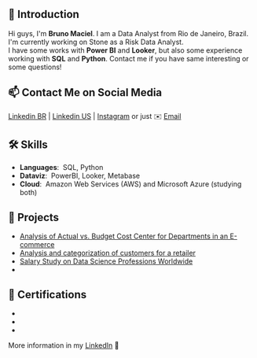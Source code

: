 ## 👋 Introduction
Hi guys, I'm **Bruno Maciel**. I am a Data Analyst from Rio de Janeiro, Brazil. I'm currently working on Stone as a Risk Data Analyst.  
I have some works with **Power BI** and **Looker**, but also some experience working with **SQL** and **Python**.
Contact me if you have same interesting or some questions!

## 📫 Contact Me on Social Media

[Linkedin BR][-1] | [Linkedin US][0] | [Instagram][1] or just ✉️ [Email](mailto:macielribeiro.bruno@gmail.com)

## 🛠️ Skills 
- **Languages**:&nbsp; SQL, Python
- **Dataviz**:&nbsp; PowerBI, Looker, Metabase
- **Cloud**:&nbsp; Amazon Web Services (AWS) and Microsoft Azure (studying both)

## 🐾 Projects 
- [Analysis of Actual vs. Budget Cost Center for Departments in an E-commerce](https://app.powerbi.com/view?r=eyJrIjoiYTVkZmQyMzItNDI2YS00MGNlLTk1OWUtZGFkMjU4YTE0ZWYzIiwidCI6Ijc3YjdkYTEzLTdiNTgtNGRkMi05MTI4LWEyNzhhMjc4MWRhMCJ9)
- [Analysis and categorization of customers for a retailer](https://app.powerbi.com/view?r=eyJrIjoiODkwMDU4ZGEtYTRhYi00MTE3LWE4MzktYTk0OGJhZDQ5ZDRiIiwidCI6Ijc3YjdkYTEzLTdiNTgtNGRkMi05MTI4LWEyNzhhMjc4MWRhMCJ9)
- [Salary Study on Data Science Professions Worldwide](https://app.powerbi.com/view?r=eyJrIjoiZDYwYjJhNWEtOWVmOC00MThmLTlhYmMtYzU1ZmJkODg0MzIyIiwidCI6Ijc3YjdkYTEzLTdiNTgtNGRkMi05MTI4LWEyNzhhMjc4MWRhMCJ9)
- 

## 📜 Certifications 
- 
- 
- 

More information in my [LinkedIn](https://www.linkedin.com/in/bruno-ribeiro-0a83a315a/) 🚀

[-1]: https://www.linkedin.com/in/bruno-ribeiro-0a83a315a/
[0]: https://www.linkedin.com/in/bruno-ribeiro-0a83a315a/?locale=en_US
[1]: https://www.instagram.com/brunomacielr/
